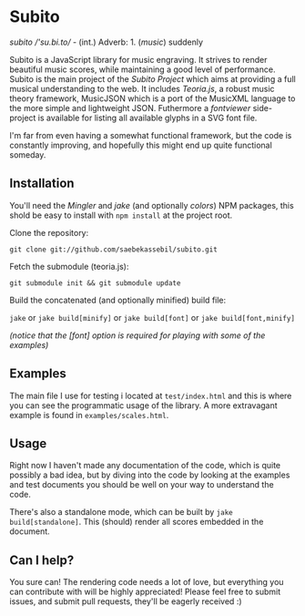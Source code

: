 # Subito

*subito /'su.bi.to/* - (int.) Adverb: 1. (*music*) suddenly

Subito is a JavaScript library for music engraving. It strives to render beautiful
music scores, while maintaining a good level of performance. Subito is the main project
of the *Subito Project* which aims at providing a full musical understanding to the
web. It includes *Teoria.js*, a robust music theory framework, MusicJSON which is a 
port of the MusicXML language to the more simple and lightweight JSON. Futhermore a
*fontviewer* side-project is available for listing all available glyphs in a SVG
font file.

I'm far from even having a somewhat functional framework, but the code is constantly
improving, and hopefully this might end up quite functional someday.

## Installation

You'll need the *Mingler* and *jake* (and optionally *colors*) NPM packages, this
shold be easy to install with `npm install` at the project root.

Clone the repository:

`git clone git://github.com/saebekassebil/subito.git`

Fetch the submodule (teoria.js):

`git submodule init && git submodule update`

Build the concatenated (and optionally minified) build file:

`jake` or `jake build[minify]` or `jake build[font]` or `jake build[font,minify]`

*(notice that the [font] option is required for playing with some of the examples)*

## Examples

The main file I use for testing i located at `test/index.html` and this is where
you can see the programmatic usage of the library. A more extravagant example is
found in `examples/scales.html`.

## Usage

Right now I haven't made any documentation of the code, which is quite possibly a bad
idea, but by diving into the code by looking at the examples and test documents you
should be well on your way to understand the code.

There's also a standalone mode, which can be built by `jake build[standalone]`. This
(should) render all scores embedded in the document.

## Can I help?

You sure can! The rendering code needs a lot of love, but everything you can contribute
with will be highly appreciated! Please feel free to submit issues, and submit 
pull requests, they'll be eagerly received :)

